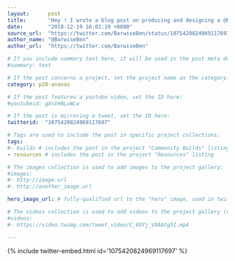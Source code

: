 ```yaml
---
layout:      post
title:       "Hey ! I wrote a blog post on producing and designing a @boldport kit #boldportclub #boldport"
date:        "2018-12-19 16:01:19 +0000"
source_url:  "https://twitter.com/BarwiseBen/status/1075420824969117697"
author_name: "@BarwiseBen"
author_url:  "https://twitter.com/BarwiseBen"

# If you include summary text here, it will be used in the post meta description instead of an excerpt from the post body
#summary: text

# If the post concerns a project, set the project name as the category:
category: p20-ananas

# If the post features a youtube video, set the ID here:
#youtubeid: gXsVeNLuWLw

# If the post is mirroring a tweet, set the ID here:
twitterid:  "1075420824969117697"

# Tags are used to include the post in specific project collections:
tags:
#- builds # includes the post in the project "Community Builds" listing
- resources # includes the post in the project "Resources" listing

# The images collection is used to add images to the project gallery:
#images:
#- http://image.url
#- http://another_image.url

hero_image_url: # fully-qualified url to the "hero" image, used in twitter cards for example

# The videos collection is used to add videos to the project gallery (currently only mp4):
#videos:
#- https://video.twimg.com/tweet_video/C_8OYj_V0AAtg5I.mp4

---
```


{% include twitter-embed.html id='1075420824969117697' %}


